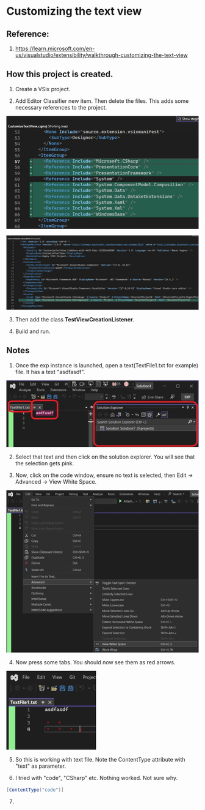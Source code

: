 # Customizing the text view

## Reference: 
1. https://learn.microsoft.com/en-us/visualstudio/extensibility/walkthrough-customizing-the-text-view

## How this project is created. 
1. Create a VSix project.

2. Add Editor Classifier new item. Then delete the files. This adds some necessary references to the project.

![Added Necessary references](images/51_50AdditionsToCsProjFile.jpg)

![Manifest Changes](images/50_50AdditionsToVSixManifest.jpg)

3. Then add the class **TestViewCreationListener**.

4. Build and run. 

## Notes

1. Once the exp instance is launched, open a text(TextFile1.txt for example) file. It has a text "asdfasdf".

![Open Text File](images/52_50OpeningATextFile.jpg)

2. Select that text and then click on the solution explorer. You will see that the selection gets pink. 

3. Now, click on the code window, ensure no text is selected, then Edit -> Advanced -> View White Space.

![View White Spaces](images/53_50EditAdvanced.jpg)

4. Now press some tabs. You should now see them as red arrows.

![Tabs Shown as red arrows](images/54_50TabsShownAsRedArrows.jpg)

5. So this is working with text file. Note the ContentType attribute with "text" as parameter. 

6. I tried with "code", "CSharp" etc. Nothing worked. Not sure why.  

```cs
[ContentType("code")]
```

7. 